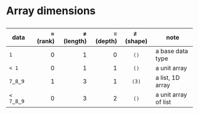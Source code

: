 # Array dimensions

##

|  data     | = (rank) | ≠ (length) | ≡ (depth) | ≢ (shape) | note                 |
|-----------|---------:|-----------:|----------:|:---------:|----------------------|
|   `1`     |        0 |          1 |         0 |      `⟨⟩` | a base data type     |
|  `< 1`    |        0 |          1 |         1 |      `⟨⟩` | a unit array         |
| `7‿8‿9`   |        1 |          3 |         1 |     `⟨3⟩` | a list, 1D array     |
|`< 7‿8‿9`  |        0 |          3 |         2 |      `⟨⟩` | a unit array of list | 

